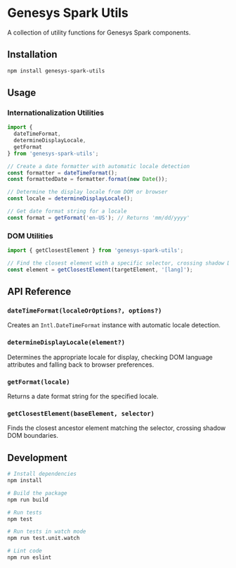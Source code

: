 # Genesys Spark Utils

A collection of utility functions for Genesys Spark components.

## Installation

```bash
npm install genesys-spark-utils
```

## Usage

### Internationalization Utilities

```typescript
import {
  dateTimeFormat,
  determineDisplayLocale,
  getFormat
} from 'genesys-spark-utils';

// Create a date formatter with automatic locale detection
const formatter = dateTimeFormat();
const formattedDate = formatter.format(new Date());

// Determine the display locale from DOM or browser
const locale = determineDisplayLocale();

// Get date format string for a locale
const format = getFormat('en-US'); // Returns 'mm/dd/yyyy'
```

### DOM Utilities

```typescript
import { getClosestElement } from 'genesys-spark-utils';

// Find the closest element with a specific selector, crossing shadow DOM boundaries
const element = getClosestElement(targetElement, '[lang]');
```

## API Reference

### `dateTimeFormat(localeOrOptions?, options?)`

Creates an `Intl.DateTimeFormat` instance with automatic locale detection.

### `determineDisplayLocale(element?)`

Determines the appropriate locale for display, checking DOM language attributes and falling back to browser preferences.

### `getFormat(locale)`

Returns a date format string for the specified locale.

### `getClosestElement(baseElement, selector)`

Finds the closest ancestor element matching the selector, crossing shadow DOM boundaries.

## Development

```bash
# Install dependencies
npm install

# Build the package
npm run build

# Run tests
npm test

# Run tests in watch mode
npm run test.unit.watch

# Lint code
npm run eslint
```
